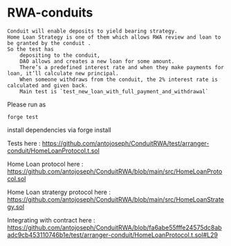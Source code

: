# RWA-conduits

    Conduit will enable deposits to yield bearing strategy. 
    Home Loan Strategy is one of them which allows RWA review and loan to be granted by the conduit . 
    So the test has
        depositing to the conduit, 
        DAO allows and creates a new loan for some amount. 
        There’s a predefined interest rate and when they make payments for loan, it’ll calculate new principal. 
        When someone withdraws from the conduit, the 2% interest rate is calculated and given back.
        Main test is `test_new_loan_with_full_payment_and_withdrawal`



Please run as 

`forge test`


install dependencies via forge install


Tests here : https://github.com/antojoseph/ConduitRWA/test/arranger-conduit/HomeLoanProtocol.t.sol 

Home Loan protocol here : https://github.com/antojoseph/ConduitRWA/blob/main/src/HomeLoanProtocol.sol

Home Loan stratergy protocol here : https://github.com/antojoseph/ConduitRWA/blob/main/src/HomeLoanStrategy.sol

Integrating with contract here : https://github.com/antojoseph/ConduitRWA/blob/fa6abe55fffe24575dc8abadc9cb453110746b1e/test/arranger-conduit/HomeLoanProtocol.t.sol#L29